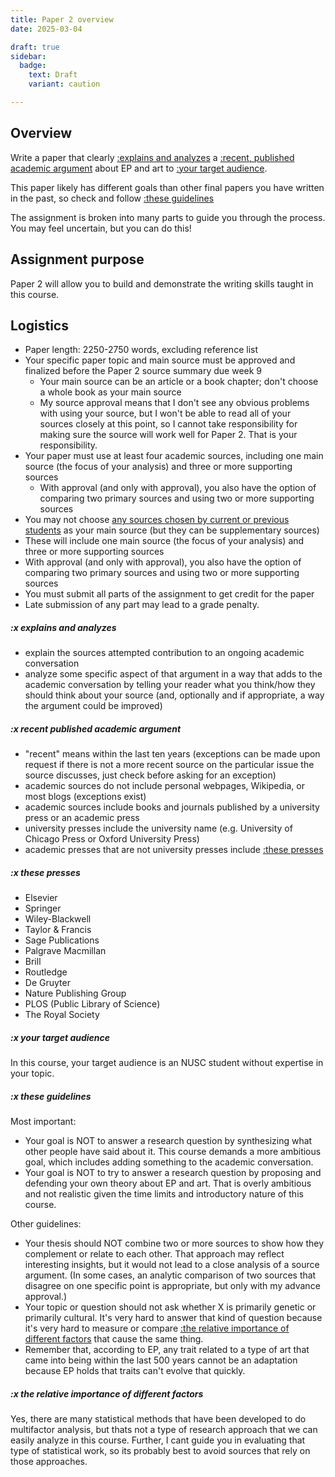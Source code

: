 ```yaml
---
title: Paper 2 overview
date: 2025-03-04

draft: true
sidebar:
  badge:
    text: Draft
    variant: caution

---
```


## Overview

Write a paper that clearly [:explains and analyzes](#x-explains-and-analyzes) a [:recent,  published academic argument](#x-recent-published-academic-argument) about EP and art to [:your target audience](#x-your-target-audience).

This paper likely has different goals than other final papers you have written in the past, so check and follow [:these guidelines](#x-these-guidelines)

The assignment is broken into many parts to guide you through the process. You may feel uncertain, but you can do this!

## Assignment purpose

Paper 2 will allow you to build and demonstrate the writing skills taught in this course.

## Logistics

- Paper length: 2250-2750 words, excluding reference list
- Your specific paper topic and main source must be approved and finalized before the Paper 2 source summary due week 9
	- Your main source can be an article or a book chapter; don't choose a whole book as your main source
	- My source approval means that I don't see any obvious problems with using your source, but I won't be able to read all of your sources closely at this point, so I cannot take responsibility for making sure the source will work well for Paper 2. That is your responsibility.
- Your paper must use at least four academic sources, including one main source (the focus of your analysis) and three or more supporting sources
	- With approval (and only with approval), you also have the option of comparing two primary sources and using two or more supporting sources
- You may not choose [any sources chosen by current or previous students](/../../../drafts/papers/p2-02-sources.md) as your main source (but they can be supplementary sources)
- These will include one main source (the focus of your analysis) and three or more supporting sources
- With approval (and only with approval), you also have the option of comparing two primary sources and using two or more supporting sources
- You must submit all parts of the assignment to get credit for the paper
- Late submission of any part may lead to a grade penalty.

<!-- ## Paper 2 process

Selecting and understanding your source

- Paper 2 general topic proposal (due Sat 28 Feb 2025): suggest some topics of interest related to EP and art
- Paper 2 brief source summary and context (due Sat 15 Mar 2025): briefly summarize your source's contribution to an academic conversation
- Paper 2 source summary and (optional) source summary outline (due Sat 22 Mar 2025): summarize the source argument, optionally in outline form
- Paper 2 proposal and revised source summary outline (due Sat 29 Mar 2025): I'll provide questions to help you figure out how to approach your source analysis; you submit answers to those questions as your Paper 2 proposal and attach a revised source summary outline

Drafting

- Paper 2 introduction and full outline (due Sat 5 Apr 2025): write a draft introduction to Paper 2, including a proposed thesis, and a draft outline of all of Paper 2
- Paper 2 full draft (due Sat 12 Apr 2025): write a full draft that does these things:
	- contextualize the source argument within a larger academic conversation
	- explain the source argument
	- analyze the source argument
	- explain the implications of your analysis
	- (optional) improve or correct the argument

Revision

- Paper 2 final paper (due one week after your conference):
	- refine the paper thesis, structure, examples, and analysis
	- refine the transitions and sentence-level writing
	- proofread, polish, check citations and formatting

Detailed guidance for each of these steps will be provided in class and in future assignments
 -->

##### :x explains and analyzes

- explain the sources attempted contribution to an ongoing academic conversation
- analyze some specific aspect of that argument in a way that adds to the academic conversation by telling your reader what you think/how they should think about your source (and, optionally and if appropriate, a way the argument could be improved)

##### :x recent published academic argument

- "recent" means within the last ten years (exceptions can be made upon request if there is not a more recent source on the particular issue the source discusses, just check before asking for an exception)
- academic sources do not include personal webpages, Wikipedia, or most blogs (exceptions exist)
- academic sources include books and journals published by a university press or an academic press
- university presses include the university name (e.g. University of Chicago Press or Oxford University Press)
- academic presses that are not university presses include [:these presses](#x-these-presses)

##### :x these presses

- Elsevier
- Springer
- Wiley-Blackwell
- Taylor & Francis
- Sage Publications
- Palgrave Macmillan
- Brill
- Routledge
- De Gruyter
- Nature Publishing Group
- PLOS (Public Library of Science)
- The Royal Society

##### :x your target audience

In this course, your target audience is an NUSC student without expertise in your topic.

##### :x these guidelines

Most important:

- Your goal is NOT to answer a research question by synthesizing what other people have said about it. This course demands a more ambitious goal, which includes adding something to the academic conversation.
- Your goal is NOT to try to answer a research question by proposing and defending your own theory about EP and art. That is overly ambitious and not realistic given the time limits and introductory nature of this course.

Other guidelines:

- Your thesis should NOT combine two or more sources to show how they complement or relate to each other. That approach may reflect interesting insights, but it would not lead to a close analysis of a source argument. (In some cases, an analytic comparison of two sources that disagree on one specific point is appropriate, but only with my advance approval.)
- Your topic or question should not ask whether X is primarily genetic or primarily cultural. It's very hard to answer that kind of question because it's very hard to measure or compare [:the relative importance of different factors](#x-the-relative-importance-of-different-factors) that cause the same thing.
- Remember that, according to EP, any trait related to a type of art that came into being within the last 500 years cannot be an adaptation because EP holds that traits can't evolve that quickly.

##### :x the relative importance of different factors

Yes, there are many statistical methods that have been developed to do multifactor analysis, but thats not a type of research approach that we can easily analyze in this course. Further, I cant guide you in evaluating that type of statistical work, so its probably best to avoid sources that rely on those approaches.

